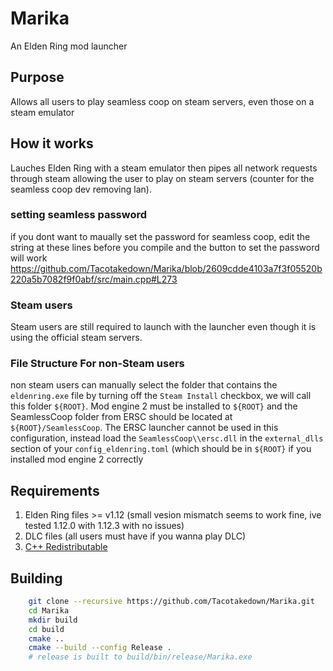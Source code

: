 # Marika

An Elden Ring mod launcher

## Purpose

Allows all users to play seamless coop on steam servers, even those on a steam emulator

## How it works

Lauches Elden Ring with a steam emulator then pipes all network requests through steam allowing the user to play on steam servers (counter for the seamless coop dev removing lan).

### setting seamless password

if you dont want to maually set the password for seamless coop, edit the string at these lines before you compile and the button to set the password will work https://github.com/Tacotakedown/Marika/blob/2609cdde4103a7f3f05520b220a5b7082f9f0abf/src/main.cpp#L273

### Steam users

Steam users are still required to launch with the launcher even though it is using the official steam servers.

### File Structure For non-Steam users

non steam users can manually select the folder that contains the `eldenring.exe` file by turning off the `Steam Install` checkbox, we will call this folder `${ROOT}`. Mod engine 2 must be installed to `${ROOT}` and the SeamlessCoop folder from ERSC should be located at `${ROOT}/SeamlessCoop`. The ERSC launcher cannot be used in this configuration, instead load the `SeamlessCoop\\ersc.dll` in the `external_dlls` section of your  `config_eldenring.toml` (which should be in `${ROOT}` if you installed mod engine 2 correctly

## Requirements

1. Elden Ring files >= v1.12 (small vesion mismatch seems to work fine, ive tested 1.12.0 with 1.12.3 with no issues)
2. DLC files (all users must have if you wanna play DLC)
3. [C++ Redistributable](https://aka.ms/vs/17/release/vc_redist.x64.exe)

## Building

```bash
    git clone --recursive https://github.com/Tacotakedown/Marika.git
    cd Marika
    mkdir build
    cd build
    cmake ..
    cmake --build --config Release .
    # release is built to build/bin/release/Marika.exe
```
